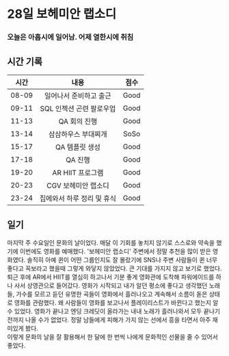 # 28일 보헤미안 랩소디

### 오늘은 아홉시에 일어남. 어제 열한시에 취침

## 시간 기록 
|시간|내용|점수|
|:-:|:-:|:-:|
|08-09|일어나서 준비하고 출근|Good|
|09-11|SQL 인젝션 곤련 팔로우업|Good|
|11-13|QA 회의 진행|Good|
|13-14|삼삼하우스 부대찌개|SoSo|
|15-17|QA 템플릿 생성|Good|
|17-18|QA 진행|Good|
|19-20|AR HIIT 프로그램|Good|
|20-23|CGV 보헤미안 랩소디|Good|
|23-24|집에와서 하루 정리 및 휴식|Good|

## 일기
마지막 주 수요일인 문화의 날이었다. 매달 이 기회를 놓치지 않기로 스스로와 약속을 했기에 이번에도 영화를 예매했다. '보헤미안 랩소디' 주변에서 정말 추천을 많이 받은 영화였다. 솔직히 아예 퀸이 어떤 그룹인지도 잘 몰랐기에 SNS나 주변 사람들이 퀸 너무 좋다고 꼭보라고 했을때 그렇게 와닿지 않았었다. 큰 기대를 가지지 않고 보기로 했었다.  
퇴근 후에 AR에서 HIIT를 열심히 하고나서 기분 좋게 영화관에 도착해 파워에이드를 하나 사서 상영관으로 들어갔다. 영화가 시작되고 내가 알던 평소에 좋다고 생각했던 노래들, 가수를 모르고 듣던 유명한 곡들이 영화에서 흘러나오고 계속해서 소름이 돋은 상태로 영화를 관람했다. 왜 사람들이 영화를 보고나서 플레이리스트가 바뀐다고 했는지 알 수 있었다. 영화가 끝나고 엔딩 크레딧이 올라가는 내내 노래가 흘러나와서 모두 끝나기 전까지 나올 수가 없었다. 정말 남들에게 피해가 가지 않는 선에서 흥을 타면서 아주 재미있게 봤다.  
이렇게 문화의 날을 잘 활용해서 한 달에 한 번씩 나에게 문화적인 선물을 줄 수 있어서 좋았다.